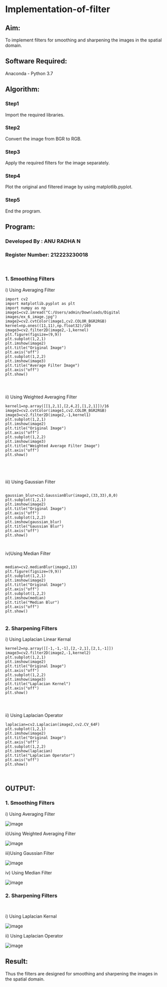 # Implementation-of-filter
## Aim:
To implement filters for smoothing and sharpening the images in the spatial domain.

## Software Required:
Anaconda - Python 3.7

## Algorithm:
### Step1
Import the required libraries.

### Step2
Convert the image from BGR to RGB.

### Step3
Apply the required filters for the image separately.

### Step4
Plot the original and filtered image by using matplotlib.pyplot.

### Step5
End the program.

## Program:
### Developed By   : ANU RADHA N
### Register Number: 212223230018
</br>

### 1. Smoothing Filters

i) Using Averaging Filter
```
import cv2
import matplotlib.pyplot as plt
import numpy as np
image1=cv2.imread("C:/Users/admin/Downloads/Digital images/ex_6_image.jpg")
image2=cv2.cvtColor(image1,cv2.COLOR_BGR2RGB)
kernel=np.ones((11,11),np.float32)/169
image3=cv2.filter2D(image2,-1,kernel)
plt.figure(figsize=(9,9))
plt.subplot(1,2,1)
plt.imshow(image2)
plt.title("Original Image")
plt.axis("off")
plt.subplot(1,2,2)
plt.imshow(image3)
plt.title("Average Filter Image")
plt.axis("off")
plt.show()




```
ii) Using Weighted Averaging Filter
```
kernel1=np.array([[1,2,1],[2,4,2],[1,2,1]])/16
image2=cv2.cvtColor(image1,cv2.COLOR_BGR2RGB)
image3=cv2.filter2D(image2,-1,kernel1)
plt.subplot(1,2,1)
plt.imshow(image2)
plt.title("Original Image")
plt.axis("off")
plt.subplot(1,2,2)
plt.imshow(image3)
plt.title("Weighted Average Filter Image")
plt.axis("off")
plt.show()





```
iii) Using Gaussian Filter
```

gaussian_blur=cv2.GaussianBlur(image2,(33,33),0,0)
plt.subplot(1,2,1)
plt.imshow(image2)
plt.title("Original Image")
plt.axis("off")
plt.subplot(1,2,2)
plt.imshow(gaussian_blur)
plt.title("Gaussian Blur")
plt.axis("off")
plt.show()



```
iv)Using Median Filter
```

median=cv2.medianBlur(image2,13)
plt.figure(figsize=(9,9))
plt.subplot(1,2,1)
plt.imshow(image2)
plt.title("Original Image")
plt.axis("off")
plt.subplot(1,2,2)
plt.imshow(median)
plt.title("Median Blur")
plt.axis("off")
plt.show()


```

### 2. Sharpening Filters
i) Using Laplacian Linear Kernal
```
kernel2=np.array([[-1,-1,-1],[2,-2,1],[2,1,-1]])
image3=cv2.filter2D(image2,-1,kernel2)
plt.subplot(1,2,1)
plt.imshow(image2)
plt.title("Original Image")
plt.axis("off")
plt.subplot(1,2,2)
plt.imshow(image3)
plt.title("Laplacian Kernel")
plt.axis("off")
plt.show()




```
ii) Using Laplacian Operator
```
laplacian=cv2.Laplacian(image2,cv2.CV_64F)
plt.subplot(1,2,1)
plt.imshow(image2)
plt.title("Original Image")
plt.axis("off")
plt.subplot(1,2,2)
plt.imshow(laplacian)
plt.title("Laplacian Operator")
plt.axis("off")
plt.show()



```

## OUTPUT:
### 1. Smoothing Filters

i) Using Averaging Filter

![image](https://github.com/user-attachments/assets/8de60f25-df40-44a9-bd43-0dad0de04510)


ii)Using Weighted Averaging Filter

![image](https://github.com/user-attachments/assets/b0635f8c-8d64-4432-9b9b-b424ad8be12c)


iii)Using Gaussian Filter

![image](https://github.com/user-attachments/assets/06208d6e-ceb5-40f0-be48-0d7c687a59a4)



iv) Using Median Filter

![image](https://github.com/user-attachments/assets/270ecffe-02fc-48c8-b017-1a3ed2fca26c)



### 2. Sharpening Filters
</br>

i) Using Laplacian Kernal

![image](https://github.com/user-attachments/assets/219da5d6-2e5c-4510-b70b-df27755150b1)



ii) Using Laplacian Operator

![image](https://github.com/user-attachments/assets/51a6b766-96b6-4029-9db3-639d303296c9)


## Result:
Thus the filters are designed for smoothing and sharpening the images in the spatial domain.
